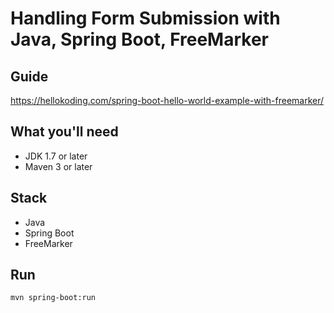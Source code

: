 # Handling Form Submission with Java, Spring Boot, FreeMarker

## Guide
https://hellokoding.com/spring-boot-hello-world-example-with-freemarker/

## What you'll need
- JDK 1.7 or later
- Maven 3 or later

## Stack
- Java
- Spring Boot
- FreeMarker

## Run
`mvn spring-boot:run`
